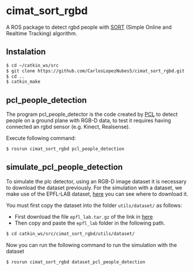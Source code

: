 # cimat_sort_rgbd
A ROS package to detect rgbd people with [SORT](https://github.com/abewley/sort) (Simple Online and Realtime Tracking) algorithm.

## Instalation
```sh
$ cd ~/catkin_ws/src
$ git clone https://github.com/CarlosLopezNubes5/cimat_sort_rgbd.git
$ cd ..
$ catkin_make
```

## pcl_people_detection
The program pcl_people_detector is the code created by [PCL](https://pcl-tutorials.readthedocs.io/en/latest/ground_based_rgbd_people_detection.html#ground-based-rgbd-people-detection) to detect people on a ground plane with RGB-D data, to test it requires having connected an rgbd sensor (e.g. Kinect, Realsense).

Execute following command:
```sh
$ rosrun cimat_sort_rgbd pcl_people_detection
```

## simulate_pcl_people_detection
To simulate the plc detector, using an RGB-D image dataset it is necessary to download the dataset previously. For the simulation with a dataset, we make use of the EPFL-LAB dataset, [here](../master/test/pcl_people_detector/Dataset-Simulation/README.md) you can see where to download it.

You must first copy the dataset into the folder `utils/dataset/` as follows:
- First download the file `epfl_lab.tar.gz` of the link in [here](../master/test/pcl_people_detector/Dataset-Simulation/README.md)
- Then copy and paste the `epfl_lab` folder in the following path.

```sh
$ cd catkin_ws/src/cimat_sort_rgbd/utils/dataset/
```
Now you can run the following command to run the simulation with the dataset
```sh
$ rosrun cimat_sort_rgbd dataset_pcl_people_detection
```
